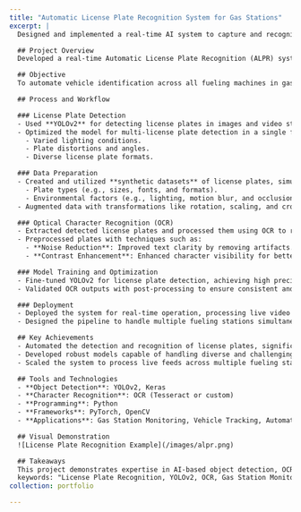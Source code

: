 ```yaml
---
title: "Automatic License Plate Recognition System for Gas Stations"
excerpt: |
  Designed and implemented a real-time AI system to capture and recognize license plates of vehicles across fueling machines. Leveraged YOLOv2 for detection and OCR for text recognition, supported by synthetic datasets for robust performance in diverse conditions.

  ## Project Overview
  Developed a real-time Automatic License Plate Recognition (ALPR) system to monitor and identify vehicles at gas stations. The system captures license plates from live video feeds, rectifies distortions, and recognizes text for automated vehicle identification and monitoring.

  ## Objective
  To automate vehicle identification across all fueling machines in gas stations, enhancing operational efficiency, monitoring accuracy, and scalability under diverse conditions.

  ## Process and Workflow

  ### License Plate Detection
  - Used **YOLOv2** for detecting license plates in images and video streams.
  - Optimized the model for multi-license plate detection in a single frame, accounting for:
    - Varied lighting conditions.
    - Plate distortions and angles.
    - Diverse license plate formats.

  ### Data Preparation
  - Created and utilized **synthetic datasets** of license plates, simulating variations in:
    - Plate types (e.g., sizes, fonts, and formats).
    - Environmental factors (e.g., lighting, motion blur, and occlusions).
  - Augmented data with transformations like rotation, scaling, and cropping to improve model robustness.

  ### Optical Character Recognition (OCR)
  - Extracted detected license plates and processed them using OCR to recognize alphanumeric characters.
  - Preprocessed plates with techniques such as:
    - **Noise Reduction**: Improved text clarity by removing artifacts.
    - **Contrast Enhancement**: Enhanced character visibility for better recognition accuracy.

  ### Model Training and Optimization
  - Fine-tuned YOLOv2 for license plate detection, achieving high precision and recall.
  - Validated OCR outputs with post-processing to ensure consistent and formatted results.

  ### Deployment
  - Deployed the system for real-time operation, processing live video feeds from gas station cameras.
  - Designed the pipeline to handle multiple fueling stations simultaneously, automating vehicle identification and logging.

  ## Key Achievements
  - Automated the detection and recognition of license plates, significantly improving monitoring efficiency.
  - Developed robust models capable of handling diverse and challenging conditions.
  - Scaled the system to process live feeds across multiple fueling stations in real-time.

  ## Tools and Technologies
  - **Object Detection**: YOLOv2, Keras
  - **Character Recognition**: OCR (Tesseract or custom)
  - **Programming**: Python
  - **Frameworks**: PyTorch, OpenCV
  - **Applications**: Gas Station Monitoring, Vehicle Tracking, Automation

  ## Visual Demonstration
  ![License Plate Recognition Example](/images/alpr.png)

  ## Takeaways
  This project demonstrates expertise in AI-based object detection, OCR, and real-time system deployment, delivering scalable and efficient solutions for automation and monitoring.
  keywords: "License Plate Recognition, YOLOv2, OCR, Gas Station Monitoring, Object Detection, Python"
collection: portfolio

---
```



